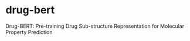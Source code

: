 # drug-bert
Drug-BERT: Pre-training Drug Sub-structure Representation for Molecular Property Prediction
